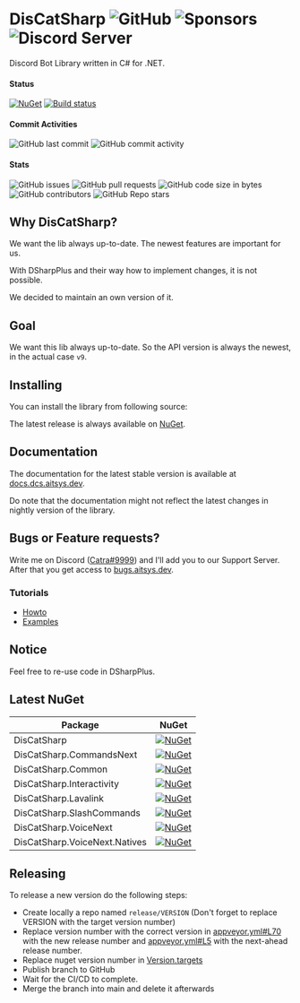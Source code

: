 # DisCatSharp ![GitHub](https://img.shields.io/github/license/Aiko-IT-Systems/DisCatSharp?label=License) ![Sponsors](https://img.shields.io/github/sponsors/Lulalaby?label=Sponsors) ![Discord Server](https://img.shields.io/discord/858089281214087179.svg?label=Discord)
Discord Bot Library written in C# for .NET.

#### Status
[![NuGet](https://img.shields.io/nuget/v/DisCatSharp.svg?label=NuGet%20Overall%20Version)](https://nuget.dcs.aitsys.dev)
[![Build status](https://ci.appveyor.com/api/projects/status/fy4xn9s3cq7j30j7/branch/main?svg=true)](https://ci.appveyor.com/project/AITSYS/discatsharp/branch/main)

#### Commit Activities
![GitHub last commit](https://img.shields.io/github/last-commit/Aiko-IT-Systems/DisCatSharp?label=Last%20Commit)
![GitHub commit activity](https://img.shields.io/github/commit-activity/w/Aiko-IT-Systems/DisCatSharp?label=Commit%20Activity)

#### Stats
![GitHub issues](https://img.shields.io/github/issues/Aiko-IT-Systems/DisCatSharp?label=Issues)
![GitHub pull requests](https://img.shields.io/github/issues-pr/Aiko-IT-Systems/DisCatSharp?label=PRs)
![GitHub code size in bytes](https://img.shields.io/github/languages/code-size/Aiko-IT-Systems/DisCatSharp?label=Size)
![GitHub contributors](https://img.shields.io/github/contributors/Aiko-IT-Systems/DisCatSharp)
![GitHub Repo stars](https://img.shields.io/github/stars/Aiko-IT-Systems/DisCatSharp?label=Stars)

## Why DisCatSharp?
We want the lib always up-to-date. The newest features are important for us.

With DSharpPlus and their way how to implement changes, it is not possible.

We decided to maintain an own version of it.

## Goal
We want this lib always up-to-date. So the API version is always the newest, in the actual case `v9`.

## Installing
You can install the library from following source:

The latest release is always available on [NuGet](https://nuget.dcs.aitsys.dev).

## Documentation
The documentation for the latest stable version is available at [docs.dcs.aitsys.dev](https://docs.dcs.aitsys.dev).

Do note that the documentation might not reflect the latest changes in nightly version of the library.

## Bugs or Feature requests?
Write me on Discord ([Catra#9999](https://discord.com/users/856780995629154305)) and I'll add you to our Support Server. After that you get access to [bugs.aitsys.dev](https://bugs.aitsys.dev).

### Tutorials
* [Howto](https://docs.dcs.aitsys.dev/articles/basics/bot_account.html)
* [Examples](https://examples.dcs.aitsys.dev)

## Notice
Feel free to re-use code in DSharpPlus.

## Latest NuGet
Package|NuGet
|--|--|
DisCatSharp|[![NuGet](https://img.shields.io/nuget/vpre/DisCatSharp.svg?label=)](https://nuget.dcs.aitsys.dev/DisCatSharp)
DisCatSharp.CommandsNext|[![NuGet](https://img.shields.io/nuget/vpre/DisCatSharp.CommandsNext.svg?label=)](https://nuget.dcs.aitsys.dev/DisCatSharp.CommandsNext)
DisCatSharp.Common|[![NuGet](https://img.shields.io/nuget/vpre/DisCatSharp.Common.svg?label=)](https://nuget.dcs.aitsys.dev/DisCatSharp.Common)
DisCatSharp.Interactivity|[![NuGet](https://img.shields.io/nuget/vpre/DisCatSharp.Interactivity.svg?label=)](https://nuget.dcs.aitsys.dev/DisCatSharp.Interactivity)
DisCatSharp.Lavalink|[![NuGet](https://img.shields.io/nuget/vpre/DisCatSharp.Lavalink.svg?label=)](https://nuget.dcs.aitsys.dev/DisCatSharp.Lavalink)
DisCatSharp.SlashCommands|[![NuGet](https://img.shields.io/nuget/vpre/DisCatSharp.SlashCommands.svg?label=)](https://nuget.dcs.aitsys.dev/DisCatSharp.SlashCommands)
DisCatSharp.VoiceNext|[![NuGet](https://img.shields.io/nuget/vpre/DisCatSharp.VoiceNext.svg?label=)](https://nuget.dcs.aitsys.dev/DisCatSharp.VoiceNext)
DisCatSharp.VoiceNext.Natives|[![NuGet](https://img.shields.io/nuget/vpre/DisCatSharp.VoiceNext.Natives.svg?label=)](https://nuget.dcs.aitsys.dev/DisCatSharp.VoiceNext.Natives)

## Releasing
To release a new version do the following steps:
- Create locally a repo named `release/VERSION` (Don't forget to replace VERSION with the target version number)
- Replace version number with the correct version in [appveyor.yml#L70](https://github.com/Aiko-IT-Systems/DisCatSharp/blob/main/appveyor.yml#L70) with the new release number and [appveyor.yml#L5](https://github.com/Aiko-IT-Systems/DisCatSharp/blob/main/appveyor.yml#L5) with the next-ahead release number.
- Replace nuget version number in [Version.targets](https://github.com/Aiko-IT-Systems/DisCatSharp/blob/main/Version.targets)
- Publish branch to GitHub
- Wait for the CI/CD to complete.
- Merge the branch into main and delete it afterwards
